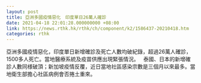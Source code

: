 ```yaml
---
layout: post
title: 亞洲多國疫情惡化　印度單日26萬人確診
date: 2021-04-18 22:01:28.000000000 +08:00
link: https://news.rthk.hk/rthk/ch/component/k2/1586437-20210418.htm
categories: rthk
---
```


亞洲多國疫情惡化，印度單日新增確診及死亡人數均破紀錄，超過26萬人確診，1500多人死亡。當地醫療系統及疫苗供應出現緊張情況。
 
泰國、日本的新增確診人數同様破頂；新加坡疫情反覆，近日當地社區感染宗數是三個月以來最多。當地衛生部擔心社區病例會否捲土重來。
